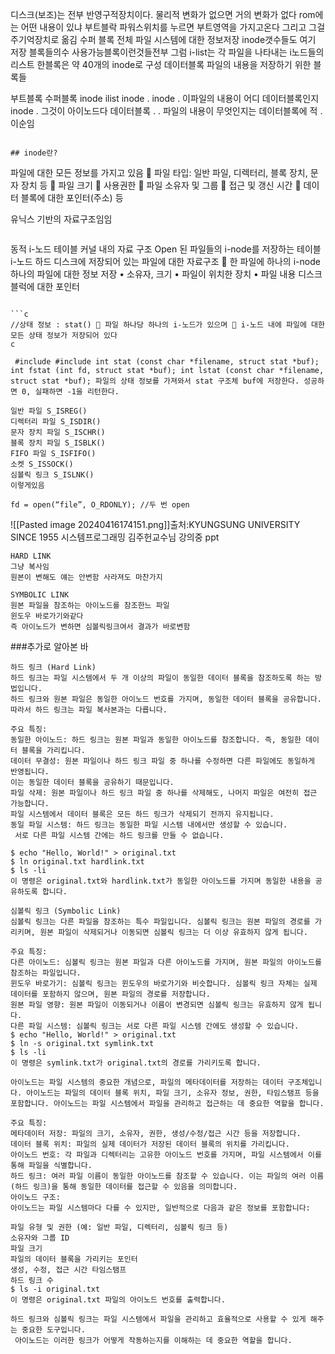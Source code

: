 디스크(보조)는 전부 반영구적장치이다.
물리적 변화가 없으면 거의 변화가 없다
rom에는 어떤 내용이 있냐
부트블락
파워스위치를 누르면 부트영역을 가지고온다 그리고 그걸 주기억장치로 옮김
수퍼 블록
전체 파일 시스템에 대한 정보저장 
inode갯수들도 여기 저장 블록들의수 사용가능블록이런것들전부
그럼 i-list는
각 파일을 나타내는 i노드들의 리스트
한블록은 약 40개의 inode로 구성
데이터블록
파일의 내용을 저장하기 위한 블록들

부트블록
수퍼블록
inode ilist
inode    .
inode    .     이파일의 내용이 어디 데이터블록인지 
inode    .     그것이 아이노드다
데이터블록
	.
	.         파일의 내용이 무엇인지는 데이터블록에 적
	.
이순임	
```

## inode란?
```
파일에 대한 모든 정보를 가지고 있음  파일 타입: 일반 파일, 디렉터리, 블록 장치, 문자 장치 등  파일 크기  사용권한  파일 소유자 및 그룹  접근 및 갱신 시간  데이터 블록에 대한 포인터(주소) 등

유닉스 기반의 자료구조임임

```
```
동적 i-노드 테이블 
커널 내의 자료 구조 
Open 된 파일들의 i-node를 저장하는 테이블 
i-노드 
하드 디스크에 저장되어 있는 파일에 대한 자료구조  한 파일에 하나의 i-node 
하나의 파일에 대한 정보 저장 
• 소유자, 크기
• 파일이 위치한 장치
• 파일 내용 디스크 블럭에 대한 포인터
```

```c
//상태 정보 : stat()  파일 하나당 하나의 i-노드가 있으며  i-노드 내에 파일에 대한 모든 상태 정보가 저장되어 있다
c

 #include #include int stat (const char *filename, struct stat *buf); int fstat (int fd, struct stat *buf); int lstat (const char *filename, struct stat *buf); 파일의 상태 정보를 가져와서 stat 구조체 buf에 저장한다. 성공하면 0, 실패하면 -1을 리턴한다.
```

```파일타입을 위한 매크로로 만들어버린 함수
일반 파일 S_ISREG()
디렉터리 파일 S_ISDIR() 
문자 장치 파일 S_ISCHR() 
블록 장치 파일 S_ISBLK() 
FIFO 파일 S_ISFIFO() 
소켓 S_ISSOCK() 
심볼릭 링크 S_ISLNK()
이렇게있음 
```

```
fd = open(“file”, O_RDONLY); //두 번 open
```

![[Pasted image 20240416174151.png]]출처:KYUNGSUNG UNIVERSITY SINCE 1955 시스템프로그래밍 김주헌교수님 강의중 ppt


```
HARD LINK
그냥 복사임 
원본이 변해도 얘는 안변함 사라져도 마찬가지

SYMBOLIC LINK
원본 파일을 참조하는 아이노드를 참조한느 파일
윈도우 바로가기와같다
즉 아이노드가 변하면 심볼릭링크여서 결과가 바로변함

```

###추가로 알아본 바
```
하드 링크 (Hard Link)
하드 링크는 파일 시스템에서 두 개 이상의 파일이 동일한 데이터 블록을 참조하도록 하는 방법입니다.
하드 링크와 원본 파일은 동일한 아이노드 번호를 가지며, 동일한 데이터 블록을 공유합니다. 따라서 하드 링크는 파일 복사본과는 다릅니다.

주요 특징:
동일한 아이노드: 하드 링크는 원본 파일과 동일한 아이노드를 참조합니다. 즉, 동일한 데이터 블록을 가리킵니다.
데이터 무결성: 원본 파일이나 하드 링크 파일 중 하나를 수정하면 다른 파일에도 동일하게 반영됩니다.
이는 동일한 데이터 블록을 공유하기 때문입니다.
파일 삭제: 원본 파일이나 하드 링크 파일 중 하나를 삭제해도, 나머지 파일은 여전히 접근 가능합니다.
파일 시스템에서 데이터 블록은 모든 하드 링크가 삭제되기 전까지 유지됩니다.
동일 파일 시스템: 하드 링크는 동일한 파일 시스템 내에서만 생성할 수 있습니다.
 서로 다른 파일 시스템 간에는 하드 링크를 만들 수 없습니다.
```
```
$ echo "Hello, World!" > original.txt
$ ln original.txt hardlink.txt
$ ls -li
이 명령은 original.txt와 hardlink.txt가 동일한 아이노드를 가지며 동일한 내용을 공유하도록 합니다.
```

```
심볼릭 링크 (Symbolic Link)
심볼릭 링크는 다른 파일을 참조하는 특수 파일입니다. 심볼릭 링크는 원본 파일의 경로를 가리키며, 원본 파일이 삭제되거나 이동되면 심볼릭 링크는 더 이상 유효하지 않게 됩니다.

주요 특징:
다른 아이노드: 심볼릭 링크는 원본 파일과 다른 아이노드를 가지며, 원본 파일의 아이노드를 참조하는 파일입니다.
윈도우 바로가기: 심볼릭 링크는 윈도우의 바로가기와 비슷합니다. 심볼릭 링크 자체는 실제 데이터를 포함하지 않으며, 원본 파일의 경로를 저장합니다.
원본 파일 영향: 원본 파일이 이동되거나 이름이 변경되면 심볼릭 링크는 유효하지 않게 됩니다.
다른 파일 시스템: 심볼릭 링크는 서로 다른 파일 시스템 간에도 생성할 수 있습니다.
$ echo "Hello, World!" > original.txt
$ ln -s original.txt symlink.txt
$ ls -li
이 명령은 symlink.txt가 original.txt의 경로를 가리키도록 합니다.
```

```
아이노드는 파일 시스템의 중요한 개념으로, 파일의 메타데이터를 저장하는 데이터 구조체입니다. 아이노드는 파일의 데이터 블록 위치, 파일 크기, 소유자 정보, 권한, 타임스탬프 등을 포함합니다. 아이노드는 파일 시스템에서 파일을 관리하고 접근하는 데 중요한 역할을 합니다.

주요 특징:
메타데이터 저장: 파일의 크기, 소유자, 권한, 생성/수정/접근 시간 등을 저장합니다.
데이터 블록 위치: 파일의 실제 데이터가 저장된 데이터 블록의 위치를 가리킵니다.
아이노드 번호: 각 파일과 디렉터리는 고유한 아이노드 번호를 가지며, 파일 시스템에서 이를 통해 파일을 식별합니다.
하드 링크: 여러 파일 이름이 동일한 아이노드를 참조할 수 있습니다. 이는 파일의 여러 이름(하드 링크)을 통해 동일한 데이터를 접근할 수 있음을 의미합니다.
아이노드 구조:
아이노드는 파일 시스템마다 다를 수 있지만, 일반적으로 다음과 같은 정보를 포함합니다:

파일 유형 및 권한 (예: 일반 파일, 디렉터리, 심볼릭 링크 등)
소유자와 그룹 ID
파일 크기
파일의 데이터 블록을 가리키는 포인터
생성, 수정, 접근 시간 타임스탬프
하드 링크 수
$ ls -i original.txt
이 명령은 original.txt 파일의 아이노드 번호를 출력합니다.

하드 링크와 심볼릭 링크는 파일 시스템에서 파일을 관리하고 효율적으로 사용할 수 있게 해주는 중요한 도구입니다.
 아이노드는 이러한 링크가 어떻게 작동하는지를 이해하는 데 중요한 역할을 합니다.
```
